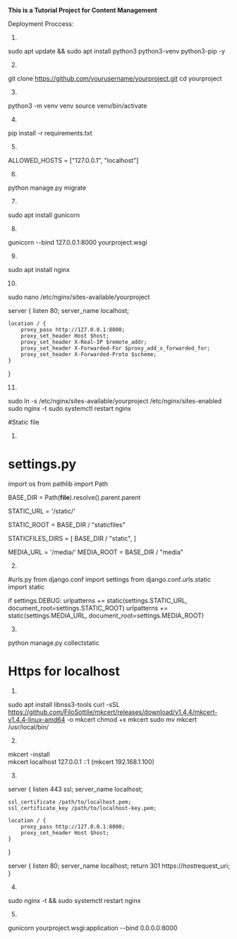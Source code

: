 

**This is a Tutorial Project for Content Management**

Deployment Proccess:

1. 
sudo apt update && sudo apt install python3 python3-venv python3-pip -y

2.
git clone https://github.com/yourusername/yourproject.git
cd yourproject

3.
python3 -m venv venv
source venv/bin/activate

4.
pip install -r requirements.txt

5.
ALLOWED_HOSTS = ["127.0.0.1", "localhost"]

6.
python manage.py migrate

7.
sudo apt install gunicorn

8.
gunicorn --bind 127.0.0.1:8000 yourproject.wsgi

9.
sudo apt install nginx

10.
sudo nano /etc/nginx/sites-available/yourproject

server {
    listen 80;
    server_name localhost;

    location / {
        proxy_pass http://127.0.0.1:8000;
        proxy_set_header Host $host;
        proxy_set_header X-Real-IP $remote_addr;
        proxy_set_header X-Forwarded-For $proxy_add_x_forwarded_for;
        proxy_set_header X-Forwarded-Proto $scheme;
    }
}

11.
sudo ln -s /etc/nginx/sites-available/yourproject /etc/nginx/sites-enabled
sudo nginx -t
sudo systemctl restart nginx

#Static file

1.
# settings.py

import os
from pathlib import Path

BASE_DIR = Path(__file__).resolve().parent.parent


STATIC_URL = '/static/'


STATIC_ROOT = BASE_DIR / "staticfiles"


STATICFILES_DIRS = [
    BASE_DIR / "static",
]


MEDIA_URL = '/media/'
MEDIA_ROOT = BASE_DIR / "media"

2.
#urls.py
from django.conf import settings
from django.conf.urls.static import static

if settings.DEBUG:
    urlpatterns += static(settings.STATIC_URL, document_root=settings.STATIC_ROOT)
    urlpatterns += static(settings.MEDIA_URL, document_root=settings.MEDIA_ROOT)

3.
python manage.py collectstatic

# Https for localhost

1.
sudo apt install libnss3-tools
curl -sSL https://github.com/FiloSottile/mkcert/releases/download/v1.4.4/mkcert-v1.4.4-linux-amd64 -o mkcert
chmod +x mkcert
sudo mv mkcert /usr/local/bin/

2.
mkcert -install  
mkcert localhost 127.0.0.1 ::1  (mkcert 192.168.1.100)

3.
server {
    listen 443 ssl;
    server_name localhost;

    ssl_certificate /path/to/localhost.pem;
    ssl_certificate_key /path/to/localhost-key.pem;

    location / {
        proxy_pass http://127.0.0.1:8000;
        proxy_set_header Host $host;
    }
}

server {
    listen 80;
    server_name localhost;
    return 301 https://$host$request_uri;
}

4.
sudo nginx -t && sudo systemctl restart nginx

5.
gunicorn yourproject.wsgi:application --bind 0.0.0.0:8000






